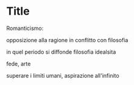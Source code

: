 # Title

Romanticismo:

opposizione alla ragione in conflitto con filosofia

in quel periodo si diffonde filosofia idealsita


fede, arte

superare i limiti umani, aspirazione all'infinito
<!--stackedit_data:
eyJoaXN0b3J5IjpbMTQ0MTY5MTI1XX0=
-->